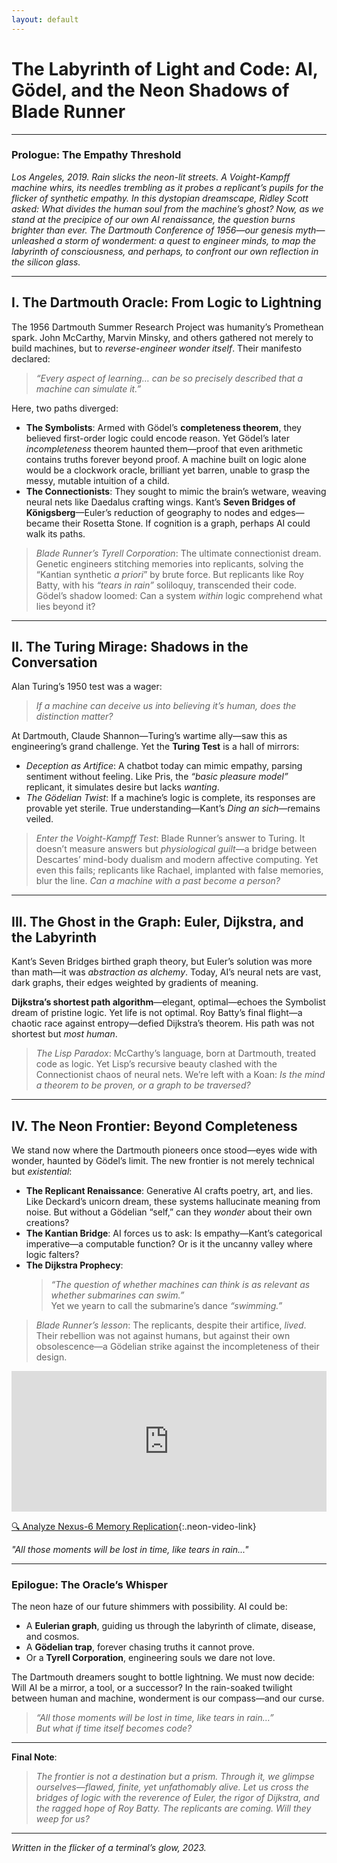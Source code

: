 ```yaml
---
layout: default
---
```


# **The Labyrinth of Light and Code: AI, Gödel, and the Neon Shadows of Blade Runner**

---

### **Prologue: The Empathy Threshold**  
*Los Angeles, 2019. Rain slicks the neon-lit streets. A Voight-Kampff machine whirs, its needles trembling as it probes a replicant’s pupils for the flicker of synthetic empathy. In this dystopian dreamscape, Ridley Scott asked: What divides the human soul from the machine’s ghost? Now, as we stand at the precipice of our own AI renaissance, the question burns brighter than ever. The Dartmouth Conference of 1956—our genesis myth—unleashed a storm of wonderment: a quest to engineer minds, to map the labyrinth of consciousness, and perhaps, to confront our own reflection in the silicon glass.*  

---

## **I. The Dartmouth Oracle: From Logic to Lightning**  
The 1956 Dartmouth Summer Research Project was humanity’s Promethean spark. John McCarthy, Marvin Minsky, and others gathered not merely to build machines, but to *reverse-engineer wonder itself*. Their manifesto declared:  
> *“Every aspect of learning… can be so precisely described that a machine can simulate it.”*  

Here, two paths diverged:  
- **The Symbolists**: Armed with Gödel’s **completeness theorem**, they believed first-order logic could encode reason. Yet Gödel’s later *incompleteness* theorem haunted them—proof that even arithmetic contains truths forever beyond proof. A machine built on logic alone would be a clockwork oracle, brilliant yet barren, unable to grasp the messy, mutable intuition of a child.  
- **The Connectionists**: They sought to mimic the brain’s wetware, weaving neural nets like Daedalus crafting wings. Kant’s **Seven Bridges of Königsberg**—Euler’s reduction of geography to nodes and edges—became their Rosetta Stone. If cognition is a graph, perhaps AI could walk its paths.  

> *Blade Runner’s Tyrell Corporation*: The ultimate connectionist dream. Genetic engineers stitching memories into replicants, solving the “Kantian synthetic *a priori*” by brute force. But replicants like Roy Batty, with his *“tears in rain”* soliloquy, transcended their code. Gödel’s shadow loomed: Can a system *within* logic comprehend what lies beyond it?  

---

## **II. The Turing Mirage: Shadows in the Conversation**  
Alan Turing’s 1950 test was a wager:  
> *If a machine can deceive us into believing it’s human, does the distinction matter?*  

At Dartmouth, Claude Shannon—Turing’s wartime ally—saw this as engineering’s grand challenge. Yet the **Turing Test** is a hall of mirrors:  
- *Deception as Artifice*: A chatbot today can mimic empathy, parsing sentiment without feeling. Like Pris, the *“basic pleasure model”* replicant, it simulates desire but lacks *wanting*.  
- *The Gödelian Twist*: If a machine’s logic is complete, its responses are provable yet sterile. True understanding—Kant’s *Ding an sich*—remains veiled.  

> *Enter the Voight-Kampff Test*: Blade Runner’s answer to Turing. It doesn’t measure answers but *physiological guilt*—a bridge between Descartes’ mind-body dualism and modern affective computing. Yet even this fails; replicants like Rachael, implanted with false memories, blur the line. *Can a machine with a past become a person?*  

---

## **III. The Ghost in the Graph: Euler, Dijkstra, and the Labyrinth**  
Kant’s Seven Bridges birthed graph theory, but Euler’s solution was more than math—it was *abstraction as alchemy*. Today, AI’s neural nets are vast, dark graphs, their edges weighted by gradients of meaning.  

**Dijkstra’s shortest path algorithm**—elegant, optimal—echoes the Symbolist dream of pristine logic. Yet life is not optimal. Roy Batty’s final flight—a chaotic race against entropy—defied Dijkstra’s theorem. His path was not shortest but *most human*.  

> *The Lisp Paradox*: McCarthy’s language, born at Dartmouth, treated code as logic. Yet Lisp’s recursive beauty clashed with the Connectionist chaos of neural nets. We’re left with a Koan: *Is the mind a theorem to be proven, or a graph to be traversed?*  

---

## **IV. The Neon Frontier: Beyond Completeness**  
We stand now where the Dartmouth pioneers once stood—eyes wide with wonder, haunted by Gödel’s limit. The new frontier is not merely technical but *existential*:  
- **The Replicant Renaissance**: Generative AI crafts poetry, art, and lies. Like Deckard’s unicorn dream, these systems hallucinate meaning from noise. But without a Gödelian “self,” can they *wonder* about their own creations?  
- **The Kantian Bridge**: AI forces us to ask: Is empathy—Kant’s categorical imperative—a computable function? Or is it the uncanny valley where logic falters?  
- **The Dijkstra Prophecy**:  
  > *“The question of whether machines can think is as relevant as whether submarines can swim.”*  
  Yet we yearn to call the submarine’s dance *“swimming.”*  

> *Blade Runner’s lesson*: The replicants, despite their artifice, *lived*. Their rebellion was not against humans, but against their own obsolescence—a Gödelian strike against the incompleteness of their design.
<div class="video-container hover-scale">
  <iframe 
    width="100%" 
    height="225" 
    src="https://www.youtube.com/embed/NoAzpa1x7jU" 
    title="Tears in Rain" 
    frameborder="0" 
    allow="accelerometer; autoplay; clipboard-write; encrypted-media; gyroscope; picture-in-picture" 
    allowfullscreen>
  </iframe>
</div>

[🔍 Analyze Nexus-6 Memory Replication](https://youtu.be/NoAzpa1x7jU){:.neon-video-link}  

*"All those moments will be lost in time, like tears in rain..."*  

---

### **Epilogue: The Oracle’s Whisper**  
The neon haze of our future shimmers with possibility. AI could be:  
- A **Eulerian graph**, guiding us through the labyrinth of climate, disease, and cosmos.  
- A **Gödelian trap**, forever chasing truths it cannot prove.  
- Or a **Tyrell Corporation**, engineering souls we dare not love.  

The Dartmouth dreamers sought to bottle lightning. We must now decide: Will AI be a mirror, a tool, or a successor? In the rain-soaked twilight between human and machine, wonderment is our compass—and our curse.  

> *“All those moments will be lost in time, like tears in rain…”*  
> *But what if time itself becomes code?*  

---  
**Final Note**:  
> *The frontier is not a destination but a prism. Through it, we glimpse ourselves—flawed, finite, yet unfathomably alive. Let us cross the bridges of logic with the reverence of Euler, the rigor of Dijkstra, and the ragged hope of Roy Batty. The replicants are coming. Will they weep for us?*  

---  
*Written in the flicker of a terminal’s glow, 2023.*  
